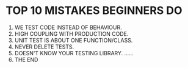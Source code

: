 TOP 10 MISTAKES BEGINNERS DO
============================

1. WE TEST CODE INSTEAD OF BEHAVIOUR.
2. HIGH COUPLING WITH PRODUCTION CODE.
3. UNIT TEST IS ABOUT ONE FUNCTION/CLASS.
4. NEVER DELETE TESTS.
5. DOESN'T KNOW YOUR TESTING LIBRARY.
......
10. THE END
